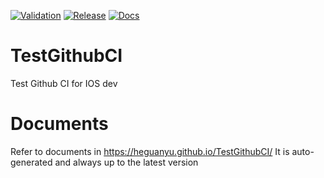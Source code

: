 [![Validation](https://github.com/heguanyu/TestGithubCI/actions/workflows/validation.yml/badge.svg)](https://sonarcloud.io/summary/overall?id=heguanyu_TestGithubCI)
[![Release](https://img.shields.io/cocoapods/v/TestGithubCI?color=green&label=Podspec)](https://github.com/CocoaPods/Specs/commit/9bccf4064cd4c62fdbcd4151889f464311c3c19a)
[![Docs](https://github.com/heguanyu/TestGithubCI/actions/workflows/post-release.yml/badge.svg)](https://heguanyu.github.io/TestGithubCI/)

# TestGithubCI
Test Github CI for IOS dev

# Documents
Refer to documents in https://heguanyu.github.io/TestGithubCI/
It is auto-generated and always up to the latest version
